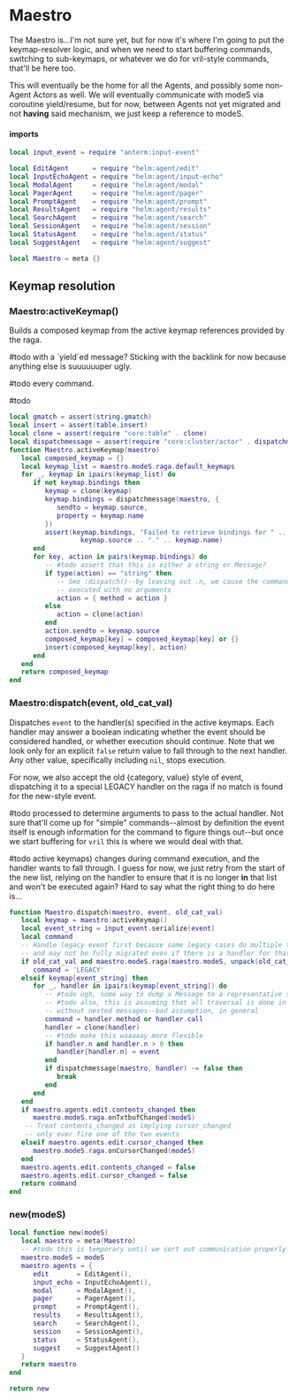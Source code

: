 # Maestro

The Maestro is\.\.\.I'm not sure yet, but for now it's where I'm going to put the
keymap\-resolver logic, and when we need to start buffering commands, switching
to sub\-keymaps, or whatever we do for vril\-style commands, that'll be here
too\.

This will eventually be the home for all the Agents, and possibly some
non\-Agent Actors as well\. We will eventually communicate with modeS via
coroutine yield/resume, but for now, between Agents not yet migrated and not
**having** said mechanism, we just keep a reference to modeS\.


#### imports

```lua
local input_event = require "anterm:input-event"

local EditAgent      = require "helm:agent/edit"
local InputEchoAgent = require "helm:agent/input-echo"
local ModalAgent     = require "helm:agent/modal"
local PagerAgent     = require "helm:agent/pager"
local PromptAgent    = require "helm:agent/prompt"
local ResultsAgent   = require "helm:agent/results"
local SearchAgent    = require "helm:agent/search"
local SessionAgent   = require "helm:agent/session"
local StatusAgent    = require "helm:agent/status"
local SuggestAgent   = require "helm:agent/suggest"
```


```lua
local Maestro = meta {}
```


## Keymap resolution


### Maestro:activeKeymap\(\)

Builds a composed keymap from the active keymap references provided by the raga\.

\#todo
with a \`yield\`ed message? Sticking with the backlink for now because anything
else is suuuuuuper ugly\.

\#todo
every command\.

\#todo

```lua
local gmatch = assert(string.gmatch)
local insert = assert(table.insert)
local clone = assert(require "core:table" . clone)
local dispatchmessage = assert(require "core:cluster/actor" . dispatchmessage)
function Maestro.activeKeymap(maestro)
   local composed_keymap = {}
   local keymap_list = maestro.modeS.raga.default_keymaps
   for _, keymap in ipairs(keymap_list) do
      if not keymap.bindings then
         keymap = clone(keymap)
         keymap.bindings = dispatchmessage(maestro, {
            sendto = keymap.source,
            property = keymap.name
         })
         assert(keymap.bindings, "Failed to retrieve bindings for " ..
                  keymap.source .. "." .. keymap.name)
      end
      for key, action in pairs(keymap.bindings) do
         -- #todo assert that this is either a string or Message?
         if type(action) == "string" then
            -- See :dispatch()--by leaving out .n, we cause the command to be
            -- executed with no arguments
            action = { method = action }
         else
            action = clone(action)
         end
         action.sendto = keymap.source
         composed_keymap[key] = composed_keymap[key] or {}
         insert(composed_keymap[key], action)
      end
   end
   return composed_keymap
end
```


### Maestro:dispatch\(event, old\_cat\_val\)

Dispatches `event` to the handler\(s\) specified in the active keymaps\. Each
handler may answer a boolean indicating whether the event should be considered
handled, or whether execution should continue\. Note that we look only for an
explicit `false` return value to fall through to the next handler\. Any other
value, specifically including `nil`, stops execution\.

For now, we also accept the old \{category, value\} style of event, dispatching
it to a special LEGACY handler on the raga if no match is found for the
new\-style event\.

\#todo
processed to determine arguments to pass to the actual handler\. Not sure
that'll come up for "simple" commands\-\-almost by definition the event itself
is enough information for the command to figure things out\-\-but once we start
buffering for `vril` this is where we would deal with that\.

\#todo
active keymaps\) changes during command execution, and the handler wants to
fall through\. I guess for now, we just retry from the start of the new list,
relying on the handler to ensure that it is no longer **in** that list and won't
be executed again? Hard to say what the right thing to do here is\.\.\.

```lua
function Maestro.dispatch(maestro, event, old_cat_val)
   local keymap = maestro:activeKeymap()
   local event_string = input_event.serialize(event)
   local command
   -- Handle legacy event first because some legacy cases do multiple things
   -- and may not be fully migrated even if there is a handler for that event
   if old_cat_val and maestro.modeS.raga(maestro.modeS, unpack(old_cat_val)) then
      command = 'LEGACY'
   elseif keymap[event_string] then
      for _, handler in ipairs(keymap[event_string]) do
         -- #todo ugh, some way to dump a Message to a representative string?
         -- #todo also, this is assuming that all traversal is done in `sendto`,
         -- without nested messages--bad assumption, in general
         command = handler.method or handler.call
         handler = clone(handler)
         -- #todo make this waaaaay more flexible
         if handler.n and handler.n > 0 then
            handler[handler.n] = event
         end
         if dispatchmessage(maestro, handler) ~= false then
            break
         end
      end
   end
   if maestro.agents.edit.contents_changed then
      maestro.modeS.raga.onTxtbufChanged(modeS)
    -- Treat contents_changed as implying cursor_changed
    -- only ever fire one of the two events
   elseif maestro.agents.edit.cursor_changed then
      maestro.modeS.raga.onCursorChanged(modeS)
   end
   maestro.agents.edit.contents_changed = false
   maestro.agents.edit.cursor_changed = false
   return command
end
```


### new\(modeS\)

```lua
local function new(modeS)
   local maestro = meta(Maestro)
   -- #todo this is temporary until we sort out communication properly
   maestro.modeS = modeS
   maestro.agents = {
      edit       = EditAgent(),
      input_echo = InputEchoAgent(),
      modal      = ModalAgent(),
      pager      = PagerAgent(),
      prompt     = PromptAgent(),
      results    = ResultsAgent(),
      search     = SearchAgent(),
      session    = SessionAgent(),
      status     = StatusAgent(),
      suggest    = SuggestAgent()
   }
   return maestro
end
```


```lua
return new
```